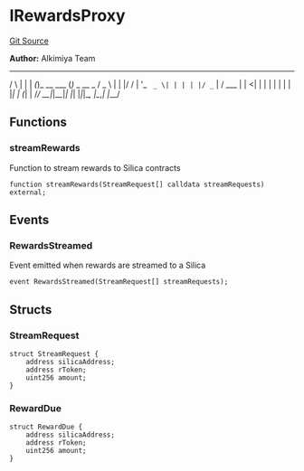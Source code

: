 # IRewardsProxy
[Git Source](https://github.com/Alkimiya/v2.1-core/tree/comments-docs/blob/ee3e12bcce8690315f313782a9d6014a1b843773/contracts/interfaces/rewardsProxy/IRewardsProxy.sol)

**Author:**
Alkimiya Team

_    _ _    _           _
/ \  | | | _(_)_ __ ___ (_)_   _  __ _
/ _ \ | | |/ / | '_ ` _ \| | | | |/ _` |
/ ___ \| |   <| | | | | | | | |_| | (_| |
/_/   \_\_|_|\_\_|_| |_| |_|_|\__, |\__,_|
|___/


## Functions
### streamRewards

Function to stream rewards to Silica contracts


```solidity
function streamRewards(StreamRequest[] calldata streamRequests) external;
```

## Events
### RewardsStreamed
Event emitted when rewards are streamed to a Silica


```solidity
event RewardsStreamed(StreamRequest[] streamRequests);
```

## Structs
### StreamRequest

```solidity
struct StreamRequest {
    address silicaAddress;
    address rToken;
    uint256 amount;
}
```

### RewardDue

```solidity
struct RewardDue {
    address silicaAddress;
    address rToken;
    uint256 amount;
}
```

